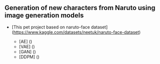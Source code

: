 ## Generation of new characters from Naruto using image generation models

* [This pet project based on naruto-face dataset] (https://www.kaggle.com/datasets/neetuk/naruto-face-dataset)

  * [AE] ()
  * [VAE] () 
  * [GAN] ()  
  * [DDPM] ()


